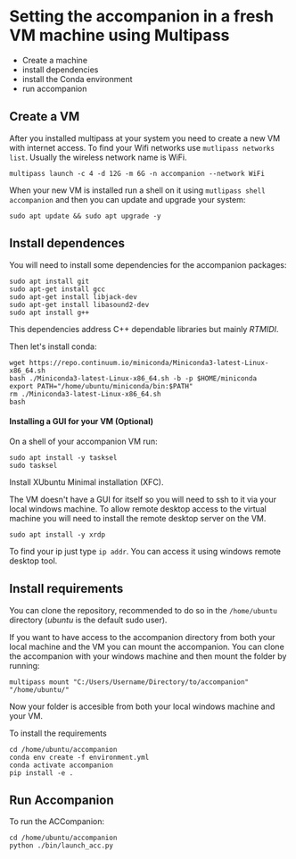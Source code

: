 # Setting the accompanion in a fresh VM machine using Multipass

- Create a machine
- install dependencies
- install the Conda environment
- run accompanion

## Create a VM

After you installed multipass at your system you need to create a new VM with internet access.
To find your Wifi networks use `mutlipass networks list`. Usually the wireless network name is WiFi.


```shell
multipass launch -c 4 -d 12G -m 6G -n accompanion --network WiFi
```

When your new VM is installed run a shell on it using `mutlipass shell accompanion` and then you can update and upgrade your system:
```shell
sudo apt update && sudo apt upgrade -y
```

## Install dependences

You will need to install some dependencies for the accompanion packages:
```shell
sudo apt install git
sudo apt-get install gcc
sudo apt-get install libjack-dev
sudo apt-get install libasound2-dev
sudo apt install g++
```
This dependencies address C++ dependable libraries but mainly _RTMIDI_.



Then let's install conda:
```shell
wget https://repo.continuum.io/miniconda/Miniconda3-latest-Linux-x86_64.sh
bash ./Miniconda3-latest-Linux-x86_64.sh -b -p $HOME/miniconda
export PATH="/home/ubuntu/miniconda/bin:$PATH"
rm ./Miniconda3-latest-Linux-x86_64.sh
bash
```

#### Installing a GUI for your VM (Optional)

On a shell of your accompanion VM run:
```shell
sudo apt install -y tasksel
sudo tasksel
```
Install XUbuntu Minimal installation (XFC).

The VM doesn't have a GUI for itself so you will need to ssh to it via your local windows machine. To allow remote desktop access to the virtual machine you will need to install the remote desktop server on the VM.
```shell
sudo apt install -y xrdp
```
To find your ip just type `ip addr`.
You can access it using windows remote desktop tool.


## Install requirements

You can clone the repository, recommended to do so in the `/home/ubuntu` directory (_ubuntu_ is the default sudo user). 

If you want to have access to the accompanion directory from both your local machine and the VM you can mount the accompanion.
You can clone the accompanion with your windows machine and then mount the folder by running:
```shell
multipass mount "C:/Users/Username/Directory/to/accompanion" "/home/ubuntu/"
```
Now your folder is accesible from both your local windows machine and your VM.


To install the requirements
```shell
cd /home/ubuntu/accompanion
conda env create -f environment.yml
conda activate accompanion
pip install -e .
```

## Run Accompanion

To run the ACCompanion:
```shell
cd /home/ubuntu/accompanion
python ./bin/launch_acc.py
```